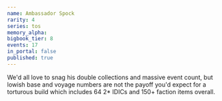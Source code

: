 ```yaml
---
name: Ambassador Spock
rarity: 4
series: tos
memory_alpha:
bigbook_tier: 8
events: 17
in_portal: false
published: true
---
```


We'd all love to snag his double collections and massive event count, but lowish base and voyage numbers are not the payoff you'd expect for a torturous build which includes 64 2* IDICs and 150+ faction items overall.
